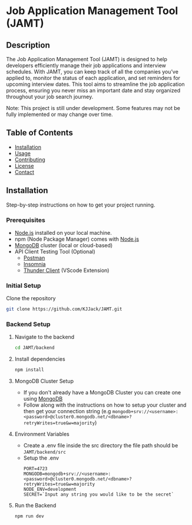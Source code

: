 # Job Application Management Tool (JAMT)

## Description
The Job Application Management Tool (JAMT) is designed to help developers efficiently manage their job applications and interview schedules. With JAMT, you can keep track of all the companies you’ve applied to, monitor the status of each application, and set reminders for upcoming interview dates. This tool aims to streamline the job application process, ensuring you never miss an important date and stay organized throughout your job search journey.

Note: This project is still under development. Some features may not be fully implemented or may change over time.



## Table of Contents
- [Installation](#installation)
- [Usage](#usage)
- [Contributing](#contributing)
- [License](#license)
- [Contact](#contact)

## Installation
Step-by-step instructions on how to get your project running.

### Prerequisites
+ [Node.js](https://nodejs.org/en) installed on your local machine.
+ npm (Node Package Manager) comes with [Node.js](https://nodejs.org/en)
+ [MongoDB](https://www.mongodb.com/) cluster (local or cloud-based)
+ API Client Testing Tool (Optional)
    + [Postman](https://www.postman.com/)
    + [Insomnia](https://insomnia.rest/)
    + [Thunder Client](https://www.thunderclient.com/) (VScode Extension)

### Initial Setup
Clone the repository
```bash
git clone https://github.com/KJJack/JAMT.git
```

### Backend Setup
1. Navigate to the backend
    ```bash
    cd JAMT/backend
    ```
    
2. Install dependencies
    ```bash
    npm install
    ```
    
3. MongoDB Cluster Setup
    + If you don't already have a MongoDB Cluster you can create one using [MongoDB](https://www.mongodb.com/products/platform/atlas-database)
    + Follow along with the instructions on how to setup your cluster and then get your connection string (e.g `mongodb+srv://<username>:<password>@cluster0.mongodb.net/<dbname>?retryWrites=true&w=majority`)


4. Environment Variables
    + Create a .env file inside the src directory the file path should be `JAMT/backend/src`
    + Setup the .env
        ```env
        PORT=4723
        MONGODB=mongodb+srv://<username>:<password>@cluster0.mongodb.net/<dbname>?retryWrites=true&w=majority
        NODE_ENV=development
        SECRET=`Input any string you would like to be the secret`
        ```
        
5. Run the Backend
    ```bash
    npm run dev
    ```
